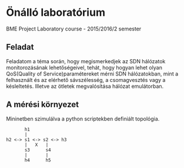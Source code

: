 # Önálló laboratórium
BME Project Laboratory course - 2015/2016/2 semester

## Feladat
Feladatom  a  téma  során,  hogy  megismerkedjek  az  SDN  hálózatok  monitorozásának lehetőségeivel, tehát, hogy hogyan lehet olyan QoS(Quality  of  Service)paramétereket mérni SDN hálózatokban, mint a felhasznált és az elérhető sávszélesség, a csomagvesztés vagy  a késleltetés. Illetve az ötletek megvalósítása hálózat emulátorban.

## A mérési környezet
Mininetben szimulálva a python scriptekben definiált topológia.
```
       h1
       |
h2 <-> s1 <-> s2 <-> h3
       |   X   |
       s3      s4
       |       |
       h4      h5
